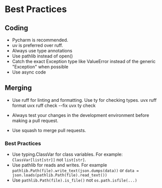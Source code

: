 # Best Practices

## Coding

- Pycharm is recommended.
- uv is preferred over ruff.
- Always use type annotations
- Use pathlib instead of open()
- Catch the exact Exception type like ValueError instead of the generic "Exception" when possible
- Use async code

## Merging

- Use ruff for linting and formatting. Use ty for checking types.
  uvx ruff format
  uvx ruff check --fix
  uvx ty check

- Always test your changes in the development environment before making a pull request.
- Use squash to merge pull requests.

### Best Practices

- Use typing.ClassVar for class variables. For example: `ClassVar[list[str]]` not `list[str]`.
- Use pathlib for reads and writes. For example `pathlib.Path(file).write_text(json.dumps(data))` or `data = json.loads(pathlib.Path(file).read_text())`
- Use `pathlib.Path(file).is_file()` not `os.path.isfile(...)`
